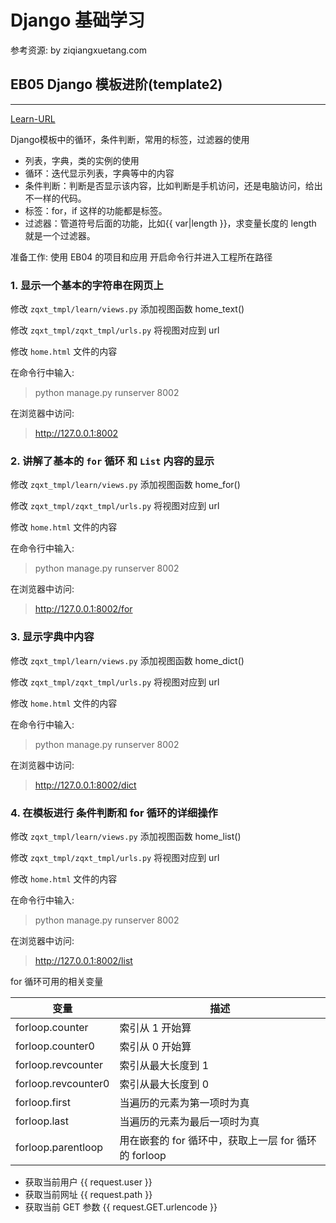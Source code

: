 # Django 基础学习 

参考资源: by ziqiangxuetang.com

## EB05 Django 模板进阶(template2)
----

[Learn-URL](https://code.ziqiangxuetang.com/django/django-template2.html)  

Django模板中的循环，条件判断，常用的标签，过滤器的使用  

- 列表，字典，类的实例的使用
- 循环：迭代显示列表，字典等中的内容
- 条件判断：判断是否显示该内容，比如判断是手机访问，还是电脑访问，给出不一样的代码。
- 标签：for，if 这样的功能都是标签。
- 过滤器：管道符号后面的功能，比如{{ var|length }}，求变量长度的 length 就是一个过滤器。

准备工作:
使用 EB04 的项目和应用
开启命令行并进入工程所在路径

### 1. 显示一个基本的字符串在网页上

修改 `zqxt_tmpl/learn/views.py` 添加视图函数 home_text()

修改 `zqxt_tmpl/zqxt_tmpl/urls.py`  将视图对应到 url

修改 `home.html` 文件的内容

在命令行中输入:  

> python manage.py runserver 8002

在浏览器中访问:  

> http://127.0.0.1:8002  

### 2. 讲解了基本的 `for` 循环 和 `List` 内容的显示

修改 `zqxt_tmpl/learn/views.py` 添加视图函数 home_for()

修改 `zqxt_tmpl/zqxt_tmpl/urls.py`  将视图对应到 url

修改 `home.html` 文件的内容

在命令行中输入:  

> python manage.py runserver 8002

在浏览器中访问:  

> http://127.0.0.1:8002/for  

### 3. 显示字典中内容

修改 `zqxt_tmpl/learn/views.py` 添加视图函数 home_dict()

修改 `zqxt_tmpl/zqxt_tmpl/urls.py`  将视图对应到 url

修改 `home.html` 文件的内容

在命令行中输入:  

> python manage.py runserver 8002

在浏览器中访问:  

> http://127.0.0.1:8002/dict 

### 4. 在模板进行 条件判断和 for 循环的详细操作

修改 `zqxt_tmpl/learn/views.py` 添加视图函数 home_list()

修改 `zqxt_tmpl/zqxt_tmpl/urls.py`  将视图对应到 url

修改 `home.html` 文件的内容

在命令行中输入:  

> python manage.py runserver 8002

在浏览器中访问:  

> http://127.0.0.1:8002/list

for 循环可用的相关变量

| 变量 | 描述 |
| ---- | ---- |
| forloop.counter | 索引从 1 开始算 |
| forloop.counter0 | 索引从 0 开始算 |
| forloop.revcounter | 索引从最大长度到 1 |
| forloop.revcounter0 | 索引从最大长度到 0 |
| forloop.first | 当遍历的元素为第一项时为真 |
| forloop.last | 当遍历的元素为最后一项时为真 |
| forloop.parentloop | 用在嵌套的 for 循环中，获取上一层 for 循环的 forloop |

- 获取当前用户  {{ request.user }}  
- 获取当前网址  {{ request.path }}  
- 获取当前 GET 参数  {{ request.GET.urlencode }}  
